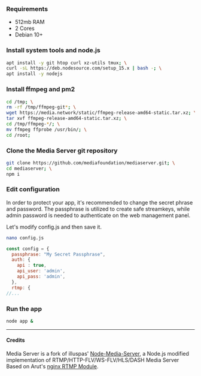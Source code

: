 ### Requirements
- 512mb RAM
- 2 Cores
- Debian 10+

### Install system tools and node.js
```bash
apt install -y git htop curl xz-utils tmux; \
curl -sL https://deb.nodesource.com/setup_15.x | bash -; \
apt install -y nodejs
```

### Install ffmpeg and pm2
```bash
cd /tmp; \
rm -rf /tmp/ffmpeg-git*; \
wget https://media.network/static/ffmpeg-release-amd64-static.tar.xz; \
tar xvf ffmpeg-release-amd64-static.tar.xz; \
cd /tmp/ffmpeg-*/; \
mv ffmpeg ffprobe /usr/bin/; \
cd /root;
```

### Clone the Media Server git repository
 ```bash
git clone https://github.com/mediafoundation/mediaserver.git; \
cd mediaserver; \
npm i
```

### Edit configuration
In order to protect your app, it's recommended to change the secret phrase and password. The passphrase is utilized to create safe streamkeys, while admin password is needed to authenticate on the web management panel.

Let's modify config.js and then save it.
```bash
nano config.js
```

```js title="mediaserver/config.js"
const config = {
  passphrase: "My Secret Passphrase",
  auth: {
    api : true,
    api_user: 'admin',
    api_pass: 'admin',
  },
  rtmp: {
//...
```
### Run the app

```bash
node app &
```

---

#### Credits

Media Server is a fork of illuspas' [Node-Media-Server](https://github.com/illuspas/Node-Media-Server), a Node.js modified implementation of RTMP/HTTP-FLV/WS-FLV/HLS/DASH Media Server Based on Arut's [nginx RTMP Module](https://github.com/arut/nginx-rtmp-module).
